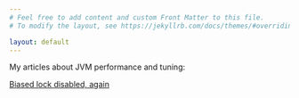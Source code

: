 ```yaml
---
# Feel free to add content and custom Front Matter to this file.
# To modify the layout, see https://jekyllrb.com/docs/themes/#overriding-theme-defaults

layout: default
---
```


My articles about JVM performance and tuning:

[Biased lock disabled, again](2020/11/09/biased.html)